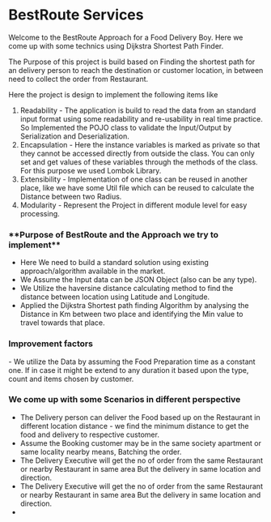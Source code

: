 # BestRoute Services
 
Welcome to the BestRoute Approach for a Food Delivery Boy. Here we come up with some technics using Dijkstra Shortest Path Finder.

The Purpose of this project is build based on Finding the shortest path for an delivery person to reach the destination or customer location, in between need to collect the order from Restaurant. 

Here the project is design to implement the following items like
1. Readability - The application is build to read the data from an standard input format using some readability and re-usability in real time practice. So Implemented the POJO class to validate the Input/Output by Serialization and Deserialization.
2. Encapsulation - Here the instance variables is marked as private so that they cannot be accessed directly from outside the class. You can only set and get values of these variables through the methods of the class. For this purpose we used Lombok Library.
3. Extensibility - Implementation of one class can be reused in another place, like we have some Util file which can be reused to calculate the Distance between two Radius.
4. Modularity - Represent the Project in different module level for easy processing.

<h3>**Purpose of BestRoute and the Approach we try to implement**</h3>

- Here We need to build a standard solution using existing approach/algorithm available in the market.
- We Assume the Input data can be JSON Object (also can be any type). 
- We Utilize the haversine distance calculating method to find the distance between location using Latitude and Longitude. 
- Applied the Dijkstra Shortest path finding Algorithm by analysing the Distance in Km between two place and identifying the Min value to travel towards that place.


<h3>Improvement factors</h3>
- We utilize the Data by assuming the Food Preparation time as a constant one. If in case it might be extend to any duration it based upon the type, count and items chosen by customer.


<h3> We come up with some Scenarios in different perspective </h3>

- The Delivery person can deliver the Food based up on the Restaurant in different location distance - we find the minimum distance to get the food and delivery to respective customer.
- Assume the Booking customer may be in the same society apartment or same locality nearby means, Batching the order.
- The Delivery Executive will get the no of order from the same Restaurant or nearby Restaurant in same area But the delivery in same location and direction.
- The Delivery Executive will get the no of order from the same Restaurant or nearby Restaurant in same area But the delivery in same location and direction.
- 